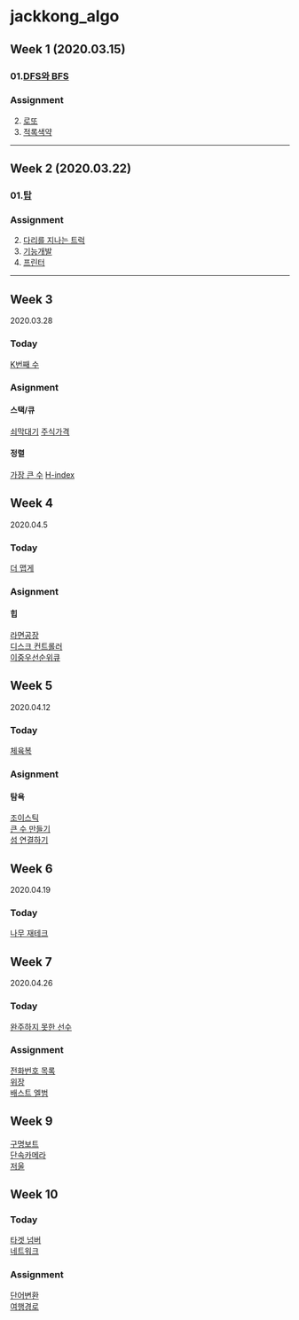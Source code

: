 # jackkong_algo

## Week 1 (2020.03.15)

### 01.[DFS와 BFS](https://www.acmicpc.net/problem/1260)

### Assignment
02. [로또](https://www.acmicpc.net/problem/6603)
03. [적록색약](https://www.acmicpc.net/problem/10026)

<hr/>

## Week 2 (2020.03.22)

### 01.[탑](https://programmers.co.kr/learn/courses/30/lessons/42588)

### Assignment
02. [다리를 지나는 트럭](https://programmers.co.kr/learn/courses/30/lessons/42583)
03. [기능개발](https://programmers.co.kr/learn/courses/30/lessons/42586)
04. [프린터](https://programmers.co.kr/learn/courses/30/lessons/42587)
<hr/>

## Week 3
2020.03.28

### Today
[K번째 수](https://programmers.co.kr/learn/courses/30/lessons/42748)

### Asignment
#### 스택/큐
[쇠막대기](https://programmers.co.kr/learn/courses/30/lessons/42585)
[주식가격](https://programmers.co.kr/learn/courses/30/lessons/42584)

#### 정렬
[가장 큰 수](https://programmers.co.kr/learn/courses/30/lessons/42746)
[H-index](https://programmers.co.kr/learn/courses/30/lessons/42747)


## Week 4
2020.04.5

### Today
[더 맵게](https://programmers.co.kr/learn/courses/30/lessons/42626)

### Asignment
#### 힙
[라면공장](https://programmers.co.kr/learn/courses/30/lessons/42629)<br>
[디스크 컨트롤러](https://programmers.co.kr/learn/courses/30/lessons/42627)<br>
[이중우선순위큐](https://programmers.co.kr/learn/courses/30/lessons/42628)

## Week 5
2020.04.12

### Today
[체육복](https://programmers.co.kr/learn/courses/30/lessons/42862)

### Asignment
#### 탐욕
[조이스틱](https://programmers.co.kr/learn/courses/30/lessons/42860)<br>
[큰 수 만들기](https://programmers.co.kr/learn/courses/30/lessons/42883)<br>
[섬 연결하기](https://programmers.co.kr/learn/courses/30/lessons/42861)

## Week 6
2020.04.19

### Today
[나무 재테크](https://www.acmicpc.net/problem/16235)<br>


## Week 7
2020.04.26

### Today
[완주하지 못한 선수](https://programmers.co.kr/learn/courses/30/lessons/42576)<br>

### Assignment

[전화번호 목록](https://programmers.co.kr/learn/courses/30/lessons/42577)<br>
[위장](https://programmers.co.kr/learn/courses/30/lessons/42578)<br>
[배스트 엘범](https://programmers.co.kr/learn/courses/30/lessons/42579)

## Week 9
[구명보트](https://programmers.co.kr/learn/courses/30/lessons/42885)<br>
[단속카메라](https://programmers.co.kr/learn/courses/30/lessons/42884)<br>
[저울](https://programmers.co.kr/learn/courses/30/lessons/42886)


## Week 10
### Today
[타겟 넘버](https://programmers.co.kr/learn/courses/30/lessons/43165)<br>
[네트워크](https://programmers.co.kr/learn/courses/30/lessons/43162)<br>

### Assignment

[단어변환](https://programmers.co.kr/learn/courses/30/lessons/43163)<br>
[여행경로](https://programmers.co.kr/learn/courses/30/lessons/43164)<br>
